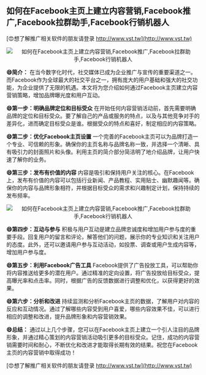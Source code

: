 ## **如何在Facebook主页上建立内容营销,Facebook推广,Facebook拉群助手,Facebook行销机器人**

[😍想了解推广相关软件的朋友请登录 http://www.vst.tw](http://www.vst.tw)

 <center><img src="https://vst.tw/MP4/tuiguang/png/7.png" alt="如何在Facebook主页上建立内容营销,Facebook推广,Facebook拉群助手,Facebook行销机器人"></center>

**😄简介：**
在当今数字化时代，社交媒体已成为企业推广与宣传的重要渠道之一。而Facebook作为全球最大的社交平台之一，拥有庞大的用户基础和强大的社交功能，为企业提供了无限的机遇。本文将为您介绍如何通过Facebook主页建立内容营销策略，增加品牌曝光度和用户互动。

**😄第一步：明确品牌定位和目标受众**
在开始任何内容营销活动前，首先需要明确品牌的定位和目标受众。要了解自己的产品或服务的特点，以及与其他竞争对手的差异化，进而确定目标受众是谁。根据受众的特点和喜好，制定相应的内容策略。

**😄第二步：优化Facebook主页设置**
一个完善的Facebook主页可以为品牌打造一个专业、可信赖的形象。确保你的主页名称与品牌名称一致，并选择一个清晰、具有吸引力的封面照片和头像。利用主页的简介部分简洁明了地介绍品牌，让用户快速了解你的业务。

**😄第三步：发布有价值的内容**
内容是吸引和保持用户关注的核心。在Facebook上，发布有价值的内容可以包括行业新闻、产品教程、实用贴士、幽默趣闻等。确保你的内容与品牌形象相符，并根据目标受众的需求和兴趣制定计划，保持持续的发布频率。

 <center><img src="https://vst.tw/MP4/tuiguang/png/1.png" alt="如何在Facebook主页上建立内容营销,Facebook推广,Facebook拉群助手,Facebook行销机器人"></center>

**😄第四步：互动与参与**
积极与用户互动是建立品牌忠诚度和增加用户参与度的重要手段。回复用户的留言和评论，解答他们的问题，展示你的专业知识和关注用户的态度。此外，还可以邀请用户参与互动活动，如投票、调查或用户生成内容等，增加用户参与度。

**😄第五步：利用Facebook广告工具**
Facebook提供了广告投放工具，可以帮助你将内容推送给更多的潜在用户。通过精准的定向设置，将广告投放给目标受众，提高曝光率和点击率。同时，根据广告的反馈数据进行调整和优化，以获得更好的效果。

**😄第六步：分析和改进**
持续监测和分析Facebook主页的数据，了解用户对内容的反应和互动情况。通过了解哪些内容受到用户喜爱，哪些内容效果不佳，可以进行相应的调整和改进，提升品牌形象和内容营销效果。

**😄总结：**
通过以上几个步骤，您可以在Facebook主页上建立一个引人注目的品牌形象，并通过精心策划的内容营销活动吸引更多的目标受众。记住，成功的内容营销需要时间和耐心，不断优化和改进才能取得长期有效的结果。祝您在Facebook主页的内容营销中取得成功！

[😍想了解推广相关软件的朋友请登录 http://www.vst.tw](http://www.vst.tw)



